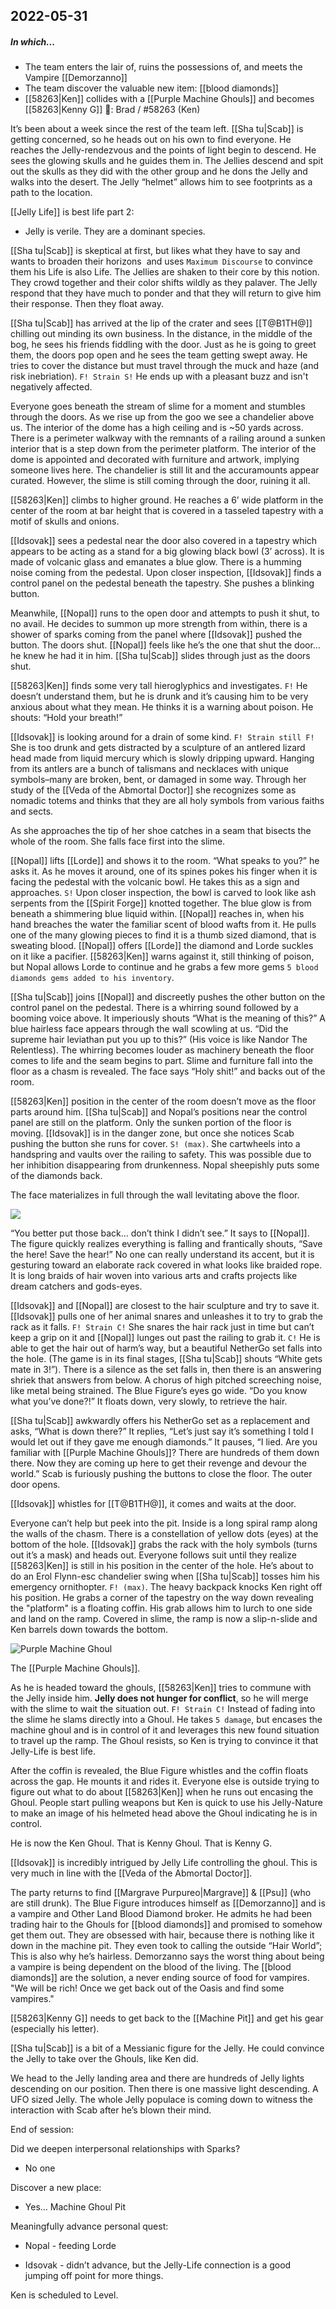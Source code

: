 ## 2022-05-31
##### In which...
* The team enters the lair of, ruins the possessions of, and meets the Vampire [[Demorzanno]]
* The team discover the valuable new item: [[blood diamonds]]
* [[58263|Ken]] collides with a [[Purple Machine Ghouls]] and becomes [[58263|Kenny G]]
🐐: Brad / #58263 (Ken)

It’s been about a week since the rest of the team left. [[Sha tu|Scab]] is getting concerned, so he heads out on his own to find everyone. He reaches the Jelly-rendezvous and the points of light begin to descend. He sees the glowing skulls and he guides them in. The Jellies descend and spit out the skulls as they did with the other group and he dons the Jelly and walks into the desert. The Jelly “helmet” allows him to see footprints as a path to the location.

[[Jelly Life]] is best life part 2: 
-   Jelly is verile. They are a dominant species.   

[[Sha tu|Scab]] is skeptical at first, but likes what they have to say and wants to broaden their horizons  and uses `Maximum Discourse` to convince them his Life is also Life. The Jellies are shaken to their core by this notion. They crowd together and their color shifts wildly as they palaver. The Jelly respond that they have much to ponder and that they will return to give him their response. Then they float away.

[[Sha tu|Scab]] has arrived at the lip of the crater and sees [[T@B1TH@]] chilling out minding its own business. In the distance, in the middle of the bog, he sees his friends fiddling with the door. Just as he is going to greet them, the doors pop open and he sees the team getting swept away. He tries to cover the distance but must travel through the muck and haze (and risk inebriation). `F! Strain S!` He ends up with a pleasant buzz and isn't negatively affected.

Everyone goes beneath the stream of slime for a moment and stumbles through the doors. As we rise up from the goo we see a chandelier above us. The interior of the dome has a high ceiling and is ~50 yards across. There is a perimeter walkway with the remnants of a railing around a sunken interior that is a step down from the perimeter platform. The interior of the dome is appointed and decorated with furniture and artwork, implying someone lives here. The chandelier is still lit and the accuramounts appear curated. However, the slime is still coming through the door, ruining it all.

[[58263|Ken]] climbs to higher ground. He reaches a 6’ wide platform in the center of the room at bar height that is covered in a tasseled tapestry with a motif of skulls and onions. 

[[Idsovak]] sees a pedestal near the door also covered in a tapestry which appears to be acting as a stand for a big glowing black bowl (3’ across). It is made of volcanic glass and emanates a blue glow. There is a humming noise coming from the pedestal. Upon closer inspection, [[Idsovak]] finds a control panel on the pedestal beneath the tapestry. She pushes a blinking button. 

Meanwhile, [[Nopal]] runs to the open door and attempts to push it shut, to no avail. He decides to summon up more strength from within, there is a shower of sparks coming from the panel where [[Idsovak]] pushed the button. The doors shut. [[Nopal]] feels like he’s the one that shut the door… he knew he had it in him. [[Sha tu|Scab]] slides through just as the doors shut. 

[[58263|Ken]] finds some very tall hieroglyphics and investigates. `F!` He doesn’t understand them, but he is drunk and it’s causing him to be very anxious about what they mean. He thinks it is a warning about poison. He shouts: “Hold your breath!”

[[Idsovak]] is looking around for a drain of some kind. `F! Strain still F!` She is too drunk and gets distracted by a sculpture of an antlered lizard head made from liquid mercury which is slowly dripping upward. Hanging from its antlers are a bunch of talismans and necklaces with unique symbols–many are broken, bent, or damaged in some way. Through her study of the [[Veda of the Abmortal Doctor]] she recognizes some as nomadic totems and thinks that they are all holy symbols from various faiths and sects. 

As she approaches the tip of her shoe catches in a seam that bisects the whole of the room. She falls face first into the slime.

[[Nopal]] lifts [[Lorde]] and shows it to the room. “What speaks to you?” he asks it. As he moves it around, one of its spines pokes his finger when it is facing the pedestal with the volcanic bowl. He takes this as a sign and approaches. `S!` Upon closer inspection, the bowl is carved to look like ash serpents from the [[Spirit Forge]] knotted together. The blue glow is from beneath a shimmering blue liquid within. [[Nopal]] reaches in, when his hand breaches the water the familiar scent of blood wafts from it. He pulls one of the many glowing pieces to find it is a thumb sized diamond, that is sweating blood. [[Nopal]] offers [[Lorde]] the diamond and Lorde suckles on it like a pacifier. [[58263|Ken]] warns against it, still thinking of poison, but Nopal allows Lorde to continue and he grabs a few more gems `5 blood diamonds gems added to his inventory`.

[[Sha tu|Scab]] joins [[Nopal]] and discreetly pushes the other button on the control panel on the pedestal. There is a whirring sound followed by a booming voice above. It imperiously shouts “What is the meaning of this?” A blue hairless face appears through the wall scowling at us. “Did the supreme hair leviathan put you up to this?” (His voice is like Nandor The Relentless). The whirring becomes louder as machinery beneath the floor comes to life and the seam begins to part. Slime and furniture fall into the floor as a chasm is revealed. The face says “Holy shit!” and backs out of the room.   

[[58263|Ken]] position in the center of the room doesn’t move as the floor parts around him. [[Sha tu|Scab]] and Nopal’s positions near the control panel are still on the platform. Only the sunken portion of the floor is moving. [[Idsovak]] is in the danger zone, but once she notices Scab pushing the button she runs for cover. `S! (max)`. She cartwheels into a handspring and vaults over the railing to safety. This was possible due to her inhibition disappearing from drunkenness. Nopal sheepishly puts some of the diamonds back. 

The face materializes in full through the wall levitating above the floor. 

  

![](https://lh5.googleusercontent.com/PIO1q5SI2IU2uQ7K5HcAVGsnMlXCNiy4jB2MK17vLvK5xIBgmXtsAwKsRveInl1L3186q7zSebJlT-cT6E1R_PMuA0mOkzJoRf4XYgEUWxvRF8p6SOGC03nZ8ln_1jU5KadVcyDEyBdkxnupeFLemw)

“You better put those back… don’t think I didn’t see.” It says to [[Nopal]]. The figure quickly realizes everything is falling and frantically shouts, “Save the here! Save the hear!” No one can really understand its accent, but it is gesturing toward an elaborate rack covered in what looks like braided rope. It is long braids of hair woven into various arts and crafts projects like dream catchers and gods-eyes.  

[[Idsovak]] and [[Nopal]] are closest to the hair sculpture and try to save it. [[Idsovak]] pulls one of her animal snares and unleashes it to try to grab the rack as it falls. `F! Strain C!` She snares the hair rack just in time but can’t keep a grip on it and [[Nopal]] lunges out past the railing to grab it. `C!` He is able to get the hair out of harm’s way, but a beautiful NetherGo set falls into the hole. (The game is in its final stages, [[Sha tu|Scab]] shouts “White gets mate in 3!”). There is a silence as the set falls in, then there is an answering shriek that answers from below. A chorus of high pitched screeching noise, like metal being strained. The Blue Figure’s eyes go wide. “Do you know what you’ve done?!” It floats down, very slowly, to retrieve the hair. 

[[Sha tu|Scab]] awkwardly offers his NetherGo set as a replacement and asks, “What is down there?” It replies, “Let’s just say it’s something I told I would let out if they gave me enough diamonds.” It pauses, “I lied. Are you familiar with [[Purple Machine Ghouls]]? There are hundreds of them down there. Now they are coming up here to get their revenge and devour the world.” Scab is furiously pushing the buttons to close the floor. The outer door opens. 

[[Idsovak]] whistles for [[T@B1TH@]], it comes and waits at the door.

Everyone can’t help but peek into the pit. Inside is a long spiral ramp along the walls of the chasm. There is a constellation of yellow dots (eyes) at the bottom of the hole. [[Idsovak]] grabs the rack with the holy symbols (turns out it’s a mask) and heads out. Everyone follows suit until they realize [[58263|Ken]] is still in his position in the center of the hole. He’s about to do an Erol Flynn-esc chandelier swing when [[Sha tu|Scab]] tosses him his emergency ornithopter. `F! (max)`. The heavy backpack knocks Ken right off his position. He grabs a corner of the tapestry on the way down revealing the "platform" is a floating coffin. His grab allows him to lurch to one side and land on the ramp. Covered in slime, the ramp is now a slip-n-slide and Ken barrels down towards the bottom.
  
![Purple Machine Ghoul](https://lh6.googleusercontent.com/kC19X5q5sHC8CX2uZcyJFdRh1rpe_PM9HYnHewx00eh1Kx2I1oU_XcfXcf3bLya54Fdg4hUR8F3fQiZ4mV3EHjLzFwfKitK3e16KfWuWXtrsp3KtCYCRNhTjO5K4VEaKs9tcZuee9H_0DN3Cdy8nNg)

The [[Purple Machine Ghouls]].   

As he is headed toward the ghouls, [[58263|Ken]] tries to commune with the Jelly inside him. **Jelly does not hunger for conflict**, so he will merge with the slime to wait the situation out. `F! Strain C!` Instead of fading into the slime he slams directly into a Ghoul. He takes `5 damage`, but encases the machine ghoul and is in control of it and leverages this new found situation to travel up the ramp. The Ghoul resists, so Ken is trying to convince it that Jelly-Life is best life. 

After the coffin is revealed, the Blue Figure whistles and the coffin floats across the gap. He mounts it and rides it. Everyone else is outside trying to figure out what to do about [[58263|Ken]] when he runs out encasing the Ghoul. People start pulling weapons but Ken is quick to use his Jelly-Nature to make an image of his helmeted head above the Ghoul indicating he is in control.

He is now the Ken Ghoul. That is Kenny Ghoul. That is Kenny G.

[[Idsovak]] is incredibly intrigued by Jelly Life controlling the ghoul. This is very much in line with the [[Veda of the Abmortal Doctor]]. 

The party returns to find [[Margrave Purpureo|Margrave]] & [[Psu]] (who are still drunk). The Blue Figure introduces himself as [[Demorzanno]] and is a vampire and Other Land Blood Diamond broker. He admits he had been trading hair to the Ghouls for [[blood diamonds]] and promised to somehow get them out. They are obsessed with hair, because there is nothing like it down in the machine pit. They even took to calling the outside “Hair World”; This is also why he’s hairless. Demorzanno says the worst thing about being a vampire is being dependent on the blood of the living. The [[blood diamonds]] are the solution, a never ending source of food for vampires. "We will be rich! Once we get back out of the Oasis and find some vampires."

[[58263|Kenny G]] needs to get back to the [[Machine Pit]] and get his gear (especially his letter). 

[[Sha tu|Scab]] is a bit of a Messianic figure for the Jelly. He could convince the Jelly to take over the Ghouls, like Ken did.

We head to the Jelly landing area and there are hundreds of Jelly lights descending on our position. Then there is one massive light descending. A UFO sized Jelly. The whole Jelly populace is coming down to witness the interaction with Scab after he’s blown their mind.

End of session:

Did we deepen interpersonal relationships with Sparks?
-   No one

Discover a new place:
-   Yes… Machine Ghoul Pit

Meaningfully advance personal quest:
*   Nopal - feeding Lorde
-   Idsovak - didn’t advance, but the Jelly-Life connection is a good jumping off point for more things.

Ken is scheduled to Level.